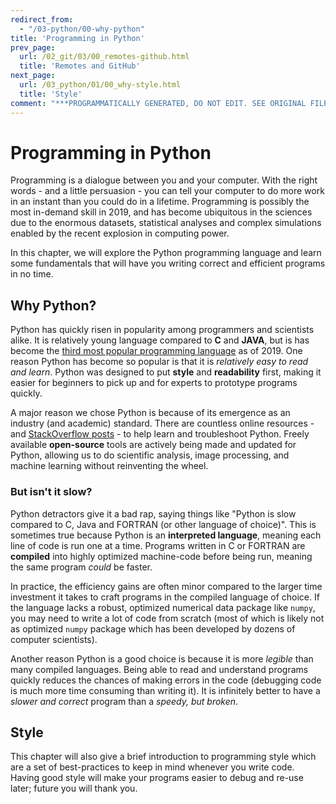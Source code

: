 ```yaml
---
redirect_from:
  - "/03-python/00-why-python"
title: 'Programming in Python'
prev_page:
  url: /02_git/03/00_remotes-github.html
  title: 'Remotes and GitHub'
next_page:
  url: /03_python/01/00_why-style.html
  title: 'Style'
comment: "***PROGRAMMATICALLY GENERATED, DO NOT EDIT. SEE ORIGINAL FILES IN /content***"
---
```

# Programming in Python

Programming is a dialogue between you and your computer. With the right words - and a little persuasion - you can tell your computer to do more work in an instant than you could do in a lifetime. Programming is possibly the most in-demand skill in 2019, and has become ubiquitous in the sciences due to the enormous datasets, statistical analyses and complex simulations enabled by the recent explosion in computing power. 

In this chapter, we will explore the Python programming language and learn some fundamentals that will have you writing correct and efficient programs in no time.

## Why Python?

Python has quickly risen in popularity among programmers and scientists alike. It is relatively young language compared to **C** and **JAVA**, but is has become the [third most popular programming language](https://www.tiobe.com/tiobe-index/) as of 2019. One reason Python has become so popular is that it is *relatively easy to read and learn*. Python was designed to put **style** and **readability** first, making it easier for beginners to pick up and for experts to prototype programs quickly.

A major reason we chose Python is because of its emergence as an industry (and academic) standard. There are countless online resources - and [StackOverflow posts](https://stackoverflow.blog/2017/09/06/incredible-growth-python/) - to help learn and troubleshoot Python. Freely available **open-source** tools are actively being made and updated for Python, allowing us to do scientific analysis, image processing, and machine learning without reinventing the wheel.

### But isn't it slow?

Python detractors give it a bad rap, saying things like "Python is slow compared to C, Java and FORTRAN (or other language of choice)". This is sometimes true because Python is an **interpreted language**, meaning each line of code is run one at a time. Programs written in C or FORTRAN are **compiled** into highly optimized machine-code before being run, meaning the same program *could* be faster.

In practice, the efficiency gains are often minor compared to the larger time investment it takes to craft programs in the compiled language of choice. If the language lacks a robust, optimized numerical data package like `numpy`, you may need to write a lot of code from scratch (most of which is likely not as optimized `numpy` package which has been developed by dozens of computer scientists).  

Another reason Python is a good choice is because it is more *legible* than many compiled languages. Being able to read and understand programs quickly reduces the chances of making errors in the code (debugging code is much more time consuming than writing it). It is infinitely better to have a *slower and correct* program than a *speedy, but broken*.

## Style

This chapter will also give a brief introduction to programming style which are a set of best-practices to keep in mind whenever you write code. Having good style will make your programs easier to debug and re-use later; future you will thank you.
